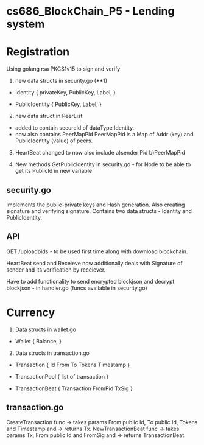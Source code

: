 # cs686_BlockChain_P5 - Lending system


# Registration
Using golang rsa PKCS1v15 to sign and verify

1. new data structs in security.go (**1)
  - Identity {
      privateKey,
      PublicKey,
      Label,
      }
  
  - PublicIdentity {
      PublicKey,
      Label,
      }

2. new data struct in PeerList
  - added to contain secureId of dataType Identity.
  - now also contains PeerMapPid
  PeerMapPid is a Map of Addr (key) and PublicIdentity (value) of peers.

3. HeartBeat changed to now also include  a)sender Pid   b)PeerMapPid

4. New methods
GetPublicIdentity in security.go - for Node to be able to get its PublicId in new variable

## security.go
Implements the public-private keys and Hash generation. Also creating signature and verifying signature.
Contains two data structs - Identity and PublicIdentity.

## API
GET /uploadpids - to be used first time along with download blockchain.

HeartBeat send and Receieve now additionally deals with Signature of sender and its verification by receiever.

>>>>>>>>>>>>
Have to add functionality to send encrypted blockjson and decrypt blockjson - in handler.go (funcs available in security.go)


# Currency

1. Data structs in wallet.go
  - Wallet {
    Balance,
  }
  
2. Data structs in transaction.go
  - Transaction {
    Id
    From
    To
    Tokens
    Timestamp
  }

  - TransactionPool {
     list of transaction
  }

  - TransactionBeat {
      Transaction
      FromPid
      TxSig
  }

## transaction.go
CreateTransaction func -> takes params From public Id, To public Id, Tokens and Timestamp and -> returns Tx.
NewTransactionBeat func -> takes params Tx, From public Id and FromSig and -> returns TransactionBeat.
















